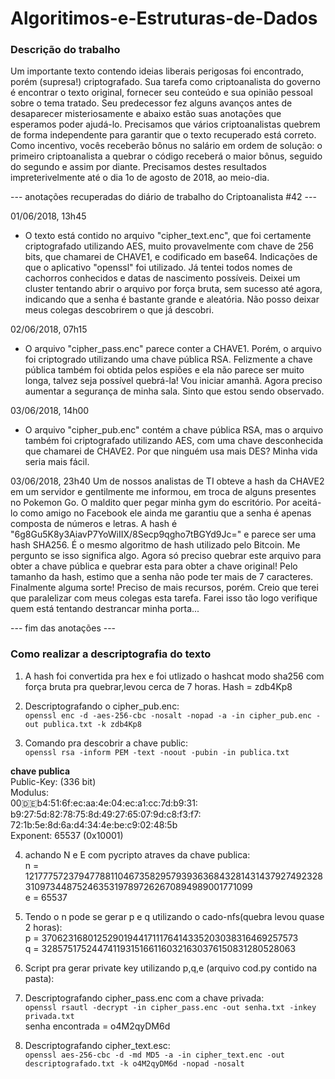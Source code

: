 # Algoritimos-e-Estruturas-de-Dados

### Descrição do trabalho ###   
Um importante texto contendo ideias liberais perigosas foi encontrado, porém (supresa!) criptografado. Sua tarefa como criptoanalista do governo é encontrar o texto original, fornecer seu conteúdo e sua opinião pessoal sobre o tema tratado. Seu predecessor fez alguns avanços antes de desaparecer misteriosamente e abaixo estão suas anotações que esperamos poder ajudá-lo. Precisamos que vários criptoanalistas quebrem de forma independente para garantir que o texto recuperado está correto. Como incentivo, vocês receberão bônus no salário em ordem de solução: o primeiro criptoanalista a quebrar o código receberá o maior bônus, seguido do segundo e assim por diante. Precisamos destes resultados impreterivelmente até o dia 1o de agosto de 2018, ao meio-dia.

--- anotações recuperadas do diário de trabalho do Criptoanalista #42 ---

01/06/2018, 13h45
- O texto está contido no arquivo "cipher_text.enc", que foi certamente criptografado utilizando AES, muito provavelmente com chave de 256 bits, que chamarei de CHAVE1, e codificado em base64. Indicações de que o aplicativo "openssl" foi utilizado. Já tentei todos nomes de cachorros conhecidos e datas de nascimento possíveis. Deixei um cluster tentando abrir o arquivo por força bruta, sem sucesso até agora, indicando que a senha é bastante grande e aleatória. Não posso deixar meus colegas descobrirem o que já descobri.

02/06/2018, 07h15
- O arquivo "cipher_pass.enc" parece conter a CHAVE1. Porém, o arquivo foi criptogrado utilizando uma chave pública RSA. Felizmente a chave pública também foi obtida pelos espiões e ela não parece ser muito longa, talvez seja possível quebrá-la! Vou iniciar amanhã. Agora preciso aumentar a segurança de minha sala. Sinto que estou sendo observado.

03/06/2018, 14h00
- O arquivo "cipher_pub.enc" contém a chave pública RSA, mas o arquivo também foi criptografado utilizando AES, com uma chave desconhecida que chamarei de CHAVE2. Por que ninguém usa mais DES? Minha vida seria mais fácil. 

03/06/2018, 23h40
Um de nossos analistas de TI obteve a hash da CHAVE2 em um servidor e gentilmente me informou, em troca de alguns presentes no Pokemon Go. O maldito quer pegar minha gym do escritório. Por aceitá-lo como amigo no Facebook ele ainda me garantiu que a senha é apenas composta de números e letras. A hash é "6g8Gu5K8y3AiavP7YoWiIIX/8Secp9qgho7tBGYd9Jc=" e parece ser uma hash SHA256. É o mesmo algoritmo de hash utilizado pelo Bitcoin. Me pergunto se isso significa algo. Agora só preciso quebrar este arquivo para obter a chave pública e quebrar esta para obter a chave original! Pelo tamanho da hash, estimo que a senha não pode ter mais de 7 caracteres. Finalmente alguma sorte! Preciso de mais recursos, porém. Creio que terei que paralelizar com meus colegas esta tarefa. Farei isso tão logo verifique quem está tentando destrancar minha porta...

--- fim das anotações ---


### Como realizar a descriptografia do texto ###  

1. A hash foi convertida pra hex e foi utlizado o hashcat modo sha256 com força bruta pra quebrar,levou cerca de 7 horas. Hash = zdb4Kp8  

2. Descriptografando o cipher_pub.enc:  
`openssl enc -d -aes-256-cbc -nosalt -nopad -a -in cipher_pub.enc -out publica.txt -k zdb4Kp8`

3. Comando pra descobrir a chave public:   
`openssl rsa -inform PEM -text -noout -pubin -in publica.txt`  

**chave publica**    
Public-Key: (336 bit)  
Modulus:  
    00:de:b4:51:6f:ec:aa:4e:04:ec:a1:cc:7d:b9:31:  
    b9:27:5d:82:78:75:8d:49:27:65:07:9d:c8:f3:f7:  
    72:1b:5e:8d:6a:d4:34:4e:be:c9:02:48:5b  
Exponent: 65537 (0x10001)  

4. achando N e E com pycripto atraves da chave publica:  
n = 121777572379477881104673582957939363684328143143792749232831097344875246353197897262670894989001771099  
e = 65537

5. Tendo o n pode se gerar p e q utilizando o cado-nfs(quebra levou quase 2 horas):  
p = 370623168012529019441711176414335203038316469257573  
q = 328575175244741193151661160321630376150831280528063  

6. Script pra gerar private key utilizando p,q,e (arquivo cod.py contido na pasta):

7. Descriptografando cipher_pass.enc com a chave privada:  
`openssl rsautl -decrypt -in cipher_pass.enc -out senha.txt -inkey privada.txt`    
senha encontrada = o4M2qyDM6d

8. Descriptografando cipher_text.esc:  
`openssl aes-256-cbc -d -md MD5 -a -in cipher_text.enc -out descriptografado.txt -k o4M2qyDM6d -nopad -nosalt`


